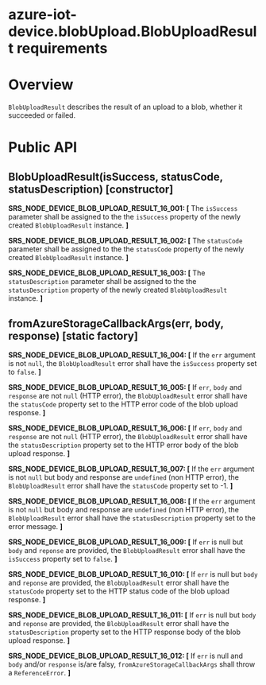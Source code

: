 # azure-iot-device.blobUpload.BlobUploadResult requirements

# Overview
`BlobUploadResult` describes the result of an upload to a blob, whether it succeeded or failed.

# Public API
## BlobUploadResult(isSuccess, statusCode, statusDescription) [constructor]
**SRS_NODE_DEVICE_BLOB_UPLOAD_RESULT_16_001: [** The `isSuccess` parameter shall be assigned to the the `isSuccess` property of the newly created `BlobUploadResult` instance. **]**

**SRS_NODE_DEVICE_BLOB_UPLOAD_RESULT_16_002: [** The `statusCode` parameter shall be assigned to the the `statusCode` property of the newly created `BlobUploadResult` instance. **]**

**SRS_NODE_DEVICE_BLOB_UPLOAD_RESULT_16_003: [** The `statusDescription` parameter shall be assigned to the the `statusDescription` property of the newly created `BlobUploadResult` instance. **]**

## fromAzureStorageCallbackArgs(err, body, response) [static factory]
**SRS_NODE_DEVICE_BLOB_UPLOAD_RESULT_16_004: [** If the `err` argument is not `null`, the `BlobUploadResult` error shall have the `isSuccess` property set to `false`. **]**

**SRS_NODE_DEVICE_BLOB_UPLOAD_RESULT_16_005: [** If `err`, `body` and `response` are not `null` (HTTP error), the `BlobUploadResult` error shall have the `statusCode` property set to the HTTP error code of the blob upload response. **]**

**SRS_NODE_DEVICE_BLOB_UPLOAD_RESULT_16_006: [** If `err`, `body` and `response` are not `null` (HTTP error), the `BlobUploadResult` error shall have the `statusDescription` property set to the HTTP error body of the blob upload response. **]**

**SRS_NODE_DEVICE_BLOB_UPLOAD_RESULT_16_007: [** If the `err` argument is not `null` but body and response are `undefined` (non HTTP error), the `BlobUploadResult` error shall have the `statusCode` property set to -1. **]**

**SRS_NODE_DEVICE_BLOB_UPLOAD_RESULT_16_008: [** If the `err` argument is not `null` but body and response are `undefined` (non HTTP error), the `BlobUploadResult` error shall have the `statusDescription` property set to the error message. **]**

**SRS_NODE_DEVICE_BLOB_UPLOAD_RESULT_16_009: [** If `err` is null but `body` and `reponse` are provided, the `BlobUploadResult` error shall have the `isSuccess` property set to `false`. **]**

**SRS_NODE_DEVICE_BLOB_UPLOAD_RESULT_16_010: [** If `err` is null but `body` and `reponse` are provided, the `BlobUploadResult` error shall have the `statusCode` property set to the HTTP status code of the blob upload response. **]**

**SRS_NODE_DEVICE_BLOB_UPLOAD_RESULT_16_011: [** If `err` is null but `body` and `reponse` are provided, the `BlobUploadResult` error shall have the `statusDescription` property set to the HTTP response body of the blob upload response. **]**

**SRS_NODE_DEVICE_BLOB_UPLOAD_RESULT_16_012: [** If `err` is null and `body` and/or `response` is/are falsy, `fromAzureStorageCallbackArgs` shall throw a `ReferenceError`. **]**